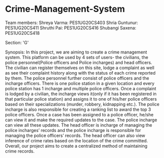 # Crime-Management-System

Team members:
Shreya Varma: PES1UG20CS403
Shria Guntunur: PES1UG20CS411
Shruthi Pai: PES1UG20CS416
Shubangi Saxena: PES1UG20CS418

Section: 'G'

Synopsis:
In this project, we are aiming to create a crime management system. This platform can be used by 4 sets of users- the civilians, the police personnel(Police officers and Police incharges) and head officers. The civilian can register themselves on this site, lodge a complaint as well as see their complaint history along with the status of each crime reported by them. The police personnel further consist of police officers and the incharge officers. There is one police station in a given location and every police station has 1 incharge and multiple police officers. Once a complaint is lodged by a civilian, the incharge views it(only if it has been registered in that particular police station) and assigns it to one of his/her police officers based on their specializations (murder, robbery, kidnapping etc.). The police incharge is also responsible for creating a ranking list to award the top 3 police officers. Once a case has been assigned to a police officer, he/she can view it and make the required updates to the case. The police incharge can view all these updates. The head officer is incharge of managing the police incharges’ records and the police incharge is responsible for managing the police officers’ records. The head officer can also view inference of crime rates based on the location of the crime committed. Overall, our project aims to create a centralized method of maintaining crime records.
